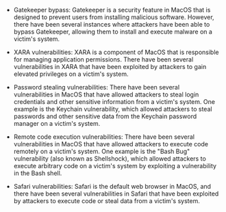 <ul>
<li>
<p>Gatekeeper bypass: Gatekeeper is a security feature in MacOS that is designed to prevent users from installing malicious software. However, there have been several instances where attackers have been able to bypass Gatekeeper, allowing them to install and execute malware on a victim's system.</p>
</li>
<li>
<p>XARA vulnerabilities: XARA is a component of MacOS that is responsible for managing application permissions. There have been several vulnerabilities in XARA that have been exploited by attackers to gain elevated privileges on a victim's system.</p>
</li>
<li>
<p>Password stealing vulnerabilities: There have been several vulnerabilities in MacOS that have allowed attackers to steal login credentials and other sensitive information from a victim's system. One example is the Keychain vulnerability, which allowed attackers to steal passwords and other sensitive data from the Keychain password manager on a victim's system.</p>
</li>
<li>
<p>Remote code execution vulnerabilities: There have been several vulnerabilities in MacOS that have allowed attackers to execute code remotely on a victim's system. One example is the "Bash Bug" vulnerability (also known as Shellshock), which allowed attackers to execute arbitrary code on a victim's system by exploiting a vulnerability in the Bash shell.</p>
</li>
<li>
<p>Safari vulnerabilities: Safari is the default web browser in MacOS, and there have been several vulnerabilities in Safari that have been exploited by attackers to execute code or steal data from a victim's system.</p>
</li>
</ul>
